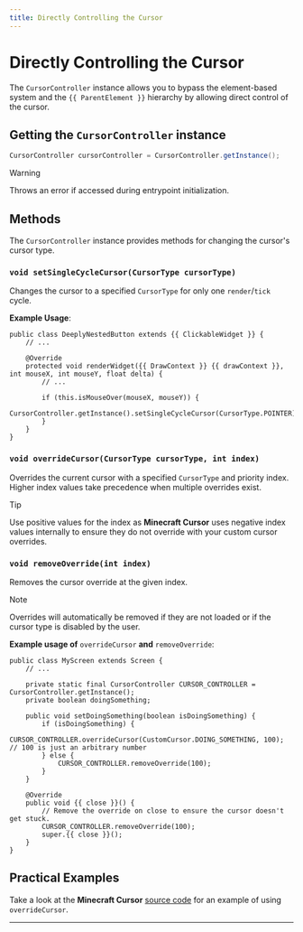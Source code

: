 ```yaml
---
title: Directly Controlling the Cursor
---
```

# Directly Controlling the Cursor

The <code>CursorController</code> instance allows you to bypass the element-based system and the `{{ ParentElement }}` hierarchy by allowing direct control of the cursor.

## Getting the `CursorController` instance
```java
CursorController cursorController = CursorController.getInstance();
```
> [!WARNING]
> Throws an error if accessed during entrypoint initialization.

## Methods

The `CursorController` instance provides methods for changing the cursor's cursor type.

### `void setSingleCycleCursor(CursorType cursorType)`
Changes the cursor to a specified `CursorType` for only one `render`/`tick` cycle. 

**Example Usage**:
```java-vue:line-numbers [DeeplyNestButton.java]
public class DeeplyNestedButton extends {{ ClickableWidget }} {
    // ...

    @Override
    protected void renderWidget({{ DrawContext }} {{ drawContext }}, int mouseX, int mouseY, float delta) {
        // ...

        if (this.isMouseOver(mouseX, mouseY)) {
            CursorController.getInstance().setSingleCycleCursor(CursorType.POINTER);
        }
    }
}
```

### `void overrideCursor(CursorType cursorType, int index)`
Overrides the current cursor with a specified `CursorType` and priority index. Higher index values take precedence when multiple overrides exist.

> [!TIP]
> Use positive values for the index as **Minecraft Cursor** uses negative index values internally to ensure they do not override with your custom cursor overrides.

### `void removeOverride(int index)`
Removes the cursor override at the given index.

> [!NOTE]
> Overrides will automatically be removed if they are not loaded or if the cursor type is disabled by the user.

**Example usage of** `overrideCursor` **and** `removeOverride`:
```java-vue:line-numbers [MyScreen.java]
public class MyScreen extends Screen {
    // ...

    private static final CursorController CURSOR_CONTROLLER = CursorController.getInstance();
    private boolean doingSomething;

    public void setDoingSomething(boolean isDoingSomething) {
        if (isDoingSomething) {
            CURSOR_CONTROLLER.overrideCursor(CustomCursor.DOING_SOMETHING, 100); // 100 is just an arbitrary number
        } else {
            CURSOR_CONTROLLER.removeOverride(100);
        }
    }

    @Override
    public void {{ close }}() {
        // Remove the override on close to ensure the cursor doesn't get stuck.
        CURSOR_CONTROLLER.removeOverride(100);
        super.{{ close }}();
    }
}
```

## Practical Examples
Take a look at the **Minecraft Cursor** [source code](https://github.com/fishstiz/minecraft-cursor/blob/master/common/src/main/java/io/github/fishstiz/minecraftcursor/gui/screen/panel/CursorOptionsPanel.java#L313) for an example of using `overrideCursor`.

---

<script setup lang="ts">
import useMappings from '../composables/useMappings';

const { Element, ParentElement, ClickableWidget, DrawContext, drawContext, close } = useMappings()
</script>
